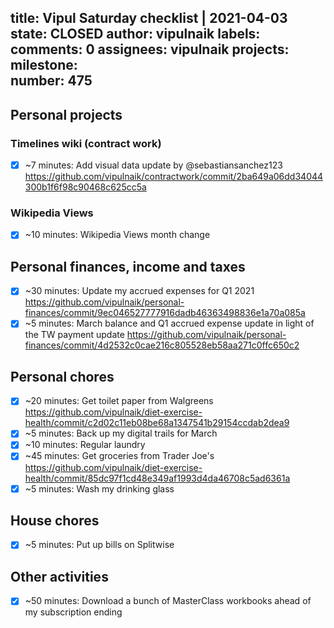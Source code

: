 title:	Vipul Saturday checklist | 2021-04-03
state:	CLOSED
author:	vipulnaik
labels:	
comments:	0
assignees:	vipulnaik
projects:	
milestone:	
number:	475
--
## Personal projects

### Timelines wiki (contract work)

- [x] ~7 minutes: Add visual data update by @sebastiansanchez123 https://github.com/vipulnaik/contractwork/commit/2ba649a06dd34044300b1f6f98c90468c625cc5a

### Wikipedia Views

- [x] ~10 minutes: Wikipedia Views month change 

## Personal finances, income and taxes

- [x] ~30 minutes: Update my accrued expenses for Q1 2021 https://github.com/vipulnaik/personal-finances/commit/9ec046527777916dadb46363498836e1a70a085a
- [x] ~5 minutes: March balance and Q1 accrued expense update in light of the TW payment update https://github.com/vipulnaik/personal-finances/commit/4d2532c0cae216c805528eb58aa271c0ffc650c2 
## Personal chores

- [x] ~20 minutes: Get toilet paper from Walgreens https://github.com/vipulnaik/diet-exercise-health/commit/c2d02c11eb08be68a1347541b29154ccdab2dea9
- [x] ~5 minutes: Back up my digital trails for March 
- [x] ~10 minutes: Regular laundry 
- [x] ~45 minutes: Get groceries from Trader Joe's https://github.com/vipulnaik/diet-exercise-health/commit/85dc97f1cd48e349af1993d4da46708c5ad6361a 
- [x] ~5 minutes: Wash my drinking glass 

## House chores

- [x] ~5 minutes: Put up bills on Splitwise

## Other activities

- [x] ~50 minutes: Download a bunch of MasterClass workbooks ahead of my subscription ending
